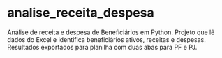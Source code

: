 # analise_receita_despesa
Análise de receita e despesa de Beneficiários em Python. Projeto que lê dados do Excel e identifica beneficiários ativos, receitas e despesas. Resultados exportados para planilha com duas abas para PF e PJ.
